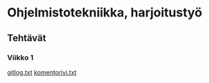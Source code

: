 # Ohjelmistotekniikka, harjoitustyö
## Tehtävät
### Viikko 1
[gitlog.txt](https://github.com/olgahuusari/ot-harjoitustyo/blob/main/laskarit/viikko1/gitlog.txt)
[komentorivi.txt](https://github.com/olgahuusari/ot-harjoitustyo/blob/main/laskarit/viikko1/komentorivi.txt)
